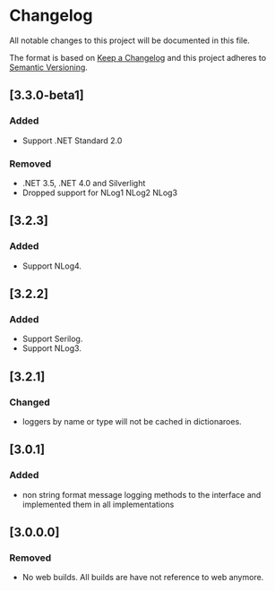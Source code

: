 # Changelog
All notable changes to this project will be documented in this file.

The format is based on [Keep a Changelog](http://keepachangelog.com/en/1.0.0/)
and this project adheres to [Semantic Versioning](http://semver.org/spec/v2.0.0.html).

## [3.3.0-beta1]

### Added
 - Support .NET Standard 2.0

### Removed
 - .NET 3.5, .NET 4.0 and Silverlight
 - Dropped support for NLog1 NLog2 NLog3

## [3.2.3]

### Added
- Support NLog4.

## [3.2.2]

### Added
- Support Serilog.
- Support NLog3.

## [3.2.1]

### Changed
- loggers by name or type will not be cached in dictionaroes.

## [3.0.1]

### Added
- non string format message logging methods to the interface and implemented them in all implementations

## [3.0.0.0]

### Removed
- No web builds. All builds are have not reference to web anymore.
